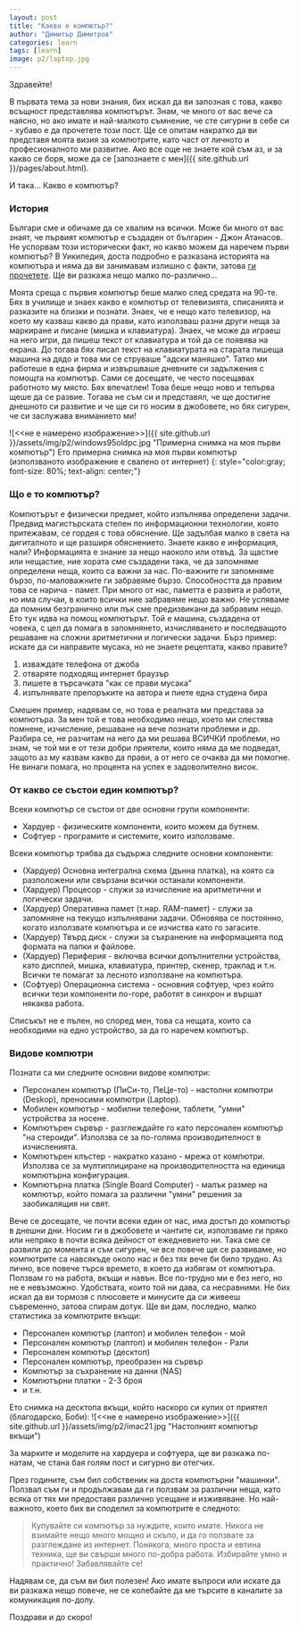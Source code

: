 ```yaml
---
layout: post
title: "Какво е компютър?"
author: "Димитър Димитров"
categories: learn
tags: [learn]
image: p2/laptop.jpg
---
```


Здравейте!

В първата тема за нови знания, бих искал да ви запозная с това, какво всъщност представлява компютърът. Знам, че много от вас вече са наясно, но ако имате и най-малкото съмнение, че сте сигурни в себе си - хубаво е да прочетете този пост. Ще се опитам накратко да ви представя моята визия за компютрите, като част от личното и професионалното ми развитие. Ако все още не знаете кой съм аз, и за какво се боря, може да се [запознаете с мен]({{ site.github.url }}/pages/about.html).

И така... Какво е компютър?

### История
Българи сме и обичаме да се хвалим на всички. Може би много от вас знаят, че първият компютър е създаден от българин - Джон Атанасов. Не успорвам този исторически факт, но какво можем да наречем първи компютър? В Уикипедия, доста подробно е разказана историята на компютъра и няма да ви занимавам излишно с факти, затова [ги прочетете](https://bg.wikipedia.org/wiki/%D0%9A%D0%BE%D0%BC%D0%BF%D1%8E%D1%82%D1%8A%D1%80). Ще ви разкажа нещо малко по-различно...

Моята среща с първия компютър беше малко след средата на 90-те. Бях в училище и знаех какво е компютър от телевизията, списанията и разказите на близки и познати. Знаех, че е нещо като телевизор, на което му казваш какво да прави, като използваш разни други неща за маркиране и писане (мишка и клавиатура). Знаех, че може да играеш на него игри, да пишеш текст от клавиатура и той да се появява на екрана. До тогава бях писал текст на клавиатурата на старата пишеща машина на дядо и това ми се струваше "адски маняшко". Татко ми работеше в една фирма и извършваше дневните си задължения с помощта на компютър. Сами се досещате, че често посещавах работното му място. Бях впечатлен! Това беше нещо ново и тепърва щеше да се развие. Тогава не съм си и представял, че ще достигне днешното си развитие и че ще си го носим в джобовете, но бях сигурен, че си заслужава вниманието ми!

![<<не е намерено изображение>>]({{ site.github.url }}/assets/img/p2/windows95oldpc.jpg "Примерна снимка на моя първи компютър")
Ето примерна снимка на моя първи компютър (използваното изображение е свалено от интернет)
{: style="color:gray; font-size: 80%; text-align: center;"}

### Що е то компютър?
Компютърът е физически предмет, който изпълнява определени задачи. Предвид магистърската степен по информационни технологии, която притежавам, се гордея с това обяснение. Ще задълбая малко в света на дигиталното и ще разширя обяснението. Знаете какво е информация, нали? Информацията е знание за нещо наоколо или отвъд. За щастие или нещастие, ние хората сме създадени така, че да запомняме определени неща, които са важни за нас. По-важните ги запомняме бързо, по-маловажните ги забравяме бързо. Способността да правим това се нарича - памет. При много от нас, паметта е развита и работи, но има случаи, в които всички ние забравяме нещо важно. Не успяваме да помним безгранично или пък сме предизвикани да забравим нещо. Ето тук идва на помощ компютърът. Той е машина, създадена от човека, с цел да помага в запомнянето, изчисляването и последващото решаване на сложни аритметични и логически задачи. Бърз пример: искате да си направите мусака, но не знаете рецептата, какво правите? 
1. изваждате телефона от джоба
2. отваряте подходящ интернет браузър
3. пишете в търсачката "как се прави мусака"
4. изпълнявате препоръките на автора и пиете една студена бира

Смешен пример, надявам се, но това е реалната ми представа за компютъра. За мен той е това необходимо нещо, което ми спестява помнене, изчисление, решаване на вече познати проблеми и др. Разбира се, не разчитам на него да ми решава ВСИЧКИ проблеми, но знам, че той ми е от тези добри приятели, които няма да ме подведат, защото аз му казвам какво да прави, а от него се очаква да ми помогне. Не винаги помага, но процента на успех е задоволително висок.

### От какво се състои един компютър?
Всеки компютър се състои от две основни групи компоненти:
* Хардуер - физическите компоненти, които можем да бутнем.
* Софтуер - програмите и системите, които използваме.

Всеки компютър трябва да съдържа следните основни компоненти:
* (Хардуер) Основна интегрална схема (дънна платка), на която са разположени или свързани всички останали компоненти.
* (Хардуер) Процесор - служи за изчисление на аритметични и логически задачи.
* (Хардуер) Оперативна памет (т.нар. RAM-памет) - служи за запомняне на текущо изпълнявани задачи. Обновява се постоянно, когато използвате компютъра и се изчиства като го загасите.
* (Хардуер) Твърд диск - служи за съхранение на информацията под формата на папки и файлове.
* (Хардуер) Периферия - включва всички допълнителни устройства, като дисплей, мишка, клавиатура, принтер, скенер, тракпад и т.н. Всички те помагат за лесното използване на компютъра.
* (Софтуер) Операционна система - основния софтуер, чрез който всички тези компоненти по-горе, работят в синхрон и вършат някаква работа.

Списъкът не е пълен, но според мен, това са нещата, които са необходими на едно устройство, за да го наречем компютър.

### Видове компютри
Познати са ми следните основни видове компютри:
* Персонален компютър (ПиСи-то, ПеЦе-то) - настолни компютри (Deskop), преносими компютри (Laptop).
* Мобилен компютър - мобилни телефони, таблети, "умни" устройства за носене.
* Компютърен сървър - разглеждайте го като персонален компютър "на стероиди". Използва се за по-голяма производителност в изчисленията.
* Компютърен клъстер - накратко казано - мрежа от компютри. Използва се за мултиплициране на производителността на единица компютърна конфигурация.
* Компютърна платка (Single Board Computer) - малък размер на компютър, който помага за различни "умни" решения за заобикалящия ни свят.

Вече се досещате, че почти всеки един от нас, има достъп до компютър в днешни дни. Носим ги в джобовете и чантите си, използваме ги пряко или непряко в почти всяка дейност от ежедневието ни. Така сме се развили до момента и съм сигурен, че все повече ще се развиваме, но компютрите са навсякъде около нас и без тях вече би било трудно. Аз лично, все повече търся времето, в което да избягам от компютъра. Ползвам го на работа, вкъщи и навън. Все по-трудно ми е без него, но не е невъзможно. Удобствата, които той ни дава, са несравними. Не бих искал да ви тормозя с плюсовете и минусите да си живееш съвременно, затова спирам дотук. Ще ви дам, последно, малко статистика за компютрите вкъщи:
* Персонален компютър (лаптоп) и мобилен телефон - мой
* Персонален компютър (лаптоп) и мобилен телефон - Рали
* Персонален компютър (десктоп)
* Персонален компютър, преобразен на сървър
* Компютър за съхранение на данни (NAS)
* Компютърни платки - 2-3 броя
* и т.н.

Ето снимка на десктопа вкъщи, който наскоро си купих от приятел (благодарско, Боби):
![<<не е намерено изображение>>]({{ site.github.url }}/assets/img/p2/imac21.jpg "Настолният компютър вкъщи")

За марките и моделите на хардуера и софтуера, ще ви разкажа по-натам, че стана бая голям пост и сигурно ви отегчих.

През годините, съм бил собственик на доста компютърни "машинки". Ползвал съм ги и продължавам да ги ползвам за различни неща, като всяка от тях ми предоставя различно усещане и изживяване. Но най-важното, което бих ви споделил за компютрите е следното:
> Купувайте си компютър за нуждите, които имате. Никога не взимайте нещо много мощно и скъпо, и да го ползвате за разглеждане из интернет. Понякога, много проста и евтина техника, ще ви свърши много по-добра работа. Избирайте умно и практично! Забавлявайте се! 

Надявам се, да съм ви бил полезен! Ако имате въпроси или искате да ви разкажа нещо повече, не се колебайте да ме търсите в каналите за комуникация по-долу.

Поздрави и до скоро!
